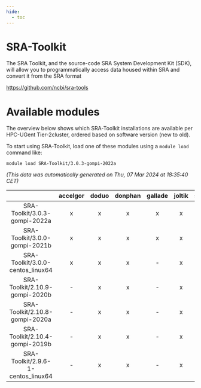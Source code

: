 ```yaml
---
hide:
  - toc
---
```


SRA-Toolkit
===========


The SRA Toolkit, and the source-code SRA System Development Kit (SDK), will allow you to programmatically access data housed within SRA and convert it from the SRA format

https://github.com/ncbi/sra-tools
# Available modules


The overview below shows which SRA-Toolkit installations are available per HPC-UGent Tier-2cluster, ordered based on software version (new to old).

To start using SRA-Toolkit, load one of these modules using a `module load` command like:

```shell
module load SRA-Toolkit/3.0.3-gompi-2022a
```

*(This data was automatically generated on Thu, 07 Mar 2024 at 18:35:40 CET)*  

| |accelgor|doduo|donphan|gallade|joltik|skitty|
| :---: | :---: | :---: | :---: | :---: | :---: | :---: |
|SRA-Toolkit/3.0.3-gompi-2022a|x|x|x|x|x|x|
|SRA-Toolkit/3.0.0-gompi-2021b|x|x|x|x|x|x|
|SRA-Toolkit/3.0.0-centos_linux64|x|x|x|-|x|x|
|SRA-Toolkit/2.10.9-gompi-2020b|-|x|x|-|x|x|
|SRA-Toolkit/2.10.8-gompi-2020a|-|x|x|-|x|x|
|SRA-Toolkit/2.10.4-gompi-2019b|-|x|x|-|x|x|
|SRA-Toolkit/2.9.6-1-centos_linux64|-|x|x|-|x|x|
